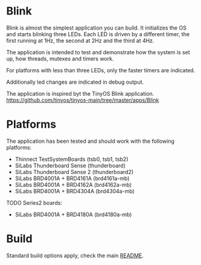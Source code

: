 # Blink

Blink is almost the simplest application you can build. It initializes the OS
and starts blinking three LEDs. Each LED is driven by a different timer, the
first running at 1Hz, the second at 2Hz and the third at 4Hz.

The application is intended to test and demonstrate how the system is set up,
how threads, mutexes and timers work.

For platforms with less than three LEDs, only the faster timers are indicated.

Additionally led changes are indicated in debug output.

The application is inspired byt the TinyOS Blink application.
https://github.com/tinyos/tinyos-main/tree/master/apps/Blink

# Platforms
The application has been tested and should work with the following platforms:
 * Thinnect TestSystemBoards (tsb0, tsb1, tsb2)
 * SiLabs Thunderboard Sense (thunderboard)
 * SiLabs Thunderboard Sense 2 (thunderboard2)
 * SiLabs BRD4001A + BRD4161A (brd4161a-mb)
 * SiLabs BRD4001A + BRD4162A (brd4162a-mb)
 * SiLabs BRD4001A + BRD4304A (brd4304a-mb)

TODO Series2 boards:
 * SiLabs BRD4001A + BRD4180A (brd4180a-mb)

# Build
Standard build options apply, check the main [README](../../README.md).

